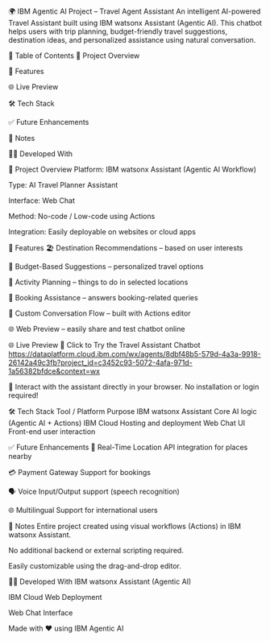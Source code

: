 🌍 IBM Agentic AI Project – Travel Agent Assistant
An intelligent AI-powered Travel Assistant built using IBM watsonx Assistant (Agentic AI). This chatbot helps users with trip planning, budget-friendly travel suggestions, destination ideas, and personalized assistance using natural conversation.

📑 Table of Contents
🧠 Project Overview

🚀 Features

🌐 Live Preview

🛠️ Tech Stack

✅ Future Enhancements

📌 Notes

👨‍💻 Developed With

🧠 Project Overview
Platform: IBM watsonx Assistant (Agentic AI Workflow)

Type: AI Travel Planner Assistant

Interface: Web Chat

Method: No-code / Low-code using Actions

Integration: Easily deployable on websites or cloud apps

🚀 Features
🏖️ Destination Recommendations – based on user interests

💸 Budget-Based Suggestions – personalized travel options

🧭 Activity Planning – things to do in selected locations

📅 Booking Assistance – answers booking-related queries

🔁 Custom Conversation Flow – built with Actions editor

🌐 Web Preview – easily share and test chatbot online

🌐 Live Preview
🔗 Click to Try the Travel Assistant Chatbot
https://dataplatform.cloud.ibm.com/wx/agents/8dbf48b5-579d-4a3a-9918-26142a49c3fb?project_id=c3452c93-5072-4afa-971d-1a56382bfdce&context=wx

💬 Interact with the assistant directly in your browser.
No installation or login required!

🛠️ Tech Stack
Tool / Platform	Purpose
IBM watsonx Assistant	Core AI logic (Agentic AI + Actions)
IBM Cloud	Hosting and deployment
Web Chat UI	Front-end user interaction

✅ Future Enhancements
📍 Real-Time Location API integration for places nearby

💳 Payment Gateway Support for bookings

🗣️ Voice Input/Output support (speech recognition)

🌐 Multilingual Support for international users

📌 Notes
Entire project created using visual workflows (Actions) in IBM watsonx Assistant.

No additional backend or external scripting required.

Easily customizable using the drag-and-drop editor.

👨‍💻 Developed With
IBM watsonx Assistant (Agentic AI)

IBM Cloud Web Deployment

Web Chat Interface

Made with ❤️ using IBM Agentic AI
